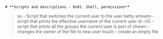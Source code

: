 	# **Scripts and descriptions - 0x01. Shell, permissions**
> su - Script that switches the current user to the user betty
> whoami - script that prints the effective username of the current user
> id -nG - script that prints all the groups the current user is part of
> chown - changes the owner of the file to new user
> touch - create an empty file
> 
